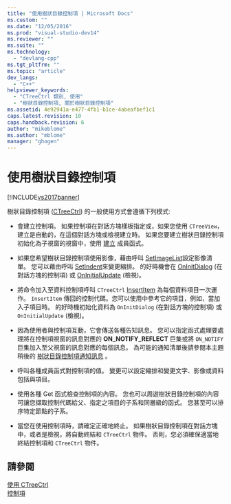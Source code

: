 ```yaml
---
title: "使用樹狀目錄控制項 | Microsoft Docs"
ms.custom: ""
ms.date: "12/05/2016"
ms.prod: "visual-studio-dev14"
ms.reviewer: ""
ms.suite: ""
ms.technology: 
  - "devlang-cpp"
ms.tgt_pltfrm: ""
ms.topic: "article"
dev_langs: 
  - "C++"
helpviewer_keywords: 
  - "CTreeCtrl 類別, 使用"
  - "樹狀目錄控制項, 關於樹狀目錄控制項"
ms.assetid: 4e92941a-e477-4fb1-b1ce-4abeafbef1c1
caps.latest.revision: 10
caps.handback.revision: 6
author: "mikeblome"
ms.author: "mblome"
manager: "ghogen"
---
```

# 使用樹狀目錄控制項
[!INCLUDE[vs2017banner](../assembler/inline/includes/vs2017banner.md)]

樹狀目錄控制項 \([CTreeCtrl](../mfc/reference/ctreectrl-class.md)\) 的一般使用方式會遵循下列模式:  
  
-   會建立控制項。  如果控制項在對話方塊樣板指定或，如果您使用 `CTreeView`，建立是自動的，在這個對話方塊或檢視建立時。  如果您要建立樹狀目錄控制項初始化為子視窗的視窗中，使用 [建立](../Topic/CTreeCtrl::Create.md) 成員函式。  
  
-   如果您希望樹狀目錄控制項使用影像，藉由呼叫 [SetImageList](../Topic/CTreeCtrl::SetImageList.md)設定影像清單。  您可以藉由呼叫 [SetIndent](../Topic/CTreeCtrl::SetIndent.md)來變更縮排。  的好時機會在 [OnInitDialog](../Topic/CDialog::OnInitDialog.md) \(在對話方塊的控制項\) 或 [OnInitialUpdate](../Topic/CView::OnInitialUpdate.md) \(檢視\)。  
  
-   將命令加入至資料控制項呼叫 `CTreeCtrl` [InsertItem](../Topic/CTreeCtrl::InsertItem.md) 為每個資料項目一次運作。  `InsertItem` 傳回的控制代碼。您可以使用中參考它的項目，例如，當加入子項目時。  的好時機初始化資料為 `OnInitDialog` \(在對話方塊的控制項\) 或 `OnInitialUpdate` \(檢視\)。  
  
-   因為使用者與控制項互動，它會傳送各種告知訊息。  您可以指定函式處理要處理將在控制項視窗的訊息對應的 **ON\_NOTIFY\_REFLECT** 巨集或將 `ON_NOTIFY` 巨集加入至父視窗的訊息對應的每個訊息。  為可能的通知清單後請參閱本主題稍後的 [樹狀目錄控制項通知訊息](../mfc/tree-control-notification-messages.md) 。  
  
-   呼叫各種成員函式對控制項的值。  變更可以設定縮排和變更文字、影像或資料包括與項目。  
  
-   使用各種 Get 函式檢查控制項的內容。  您也可以周遊樹狀目錄控制項的內容可讓您擷取控制代碼給父、指定之項目的子系和同層級的函式。  您甚至可以排序特定節點的子系。  
  
-   當您在使用控制項時，請確定正確地終止。  如果樹狀目錄控制項在對話方塊中，或者是檢視，將自動終結和 `CTreeCtrl` 物件。  否則，您必須確保適當地終結控制項和 `CTreeCtrl` 物件。  
  
## 請參閱  
 [使用 CTreeCtrl](../mfc/using-ctreectrl.md)   
 [控制項](../mfc/controls-mfc.md)